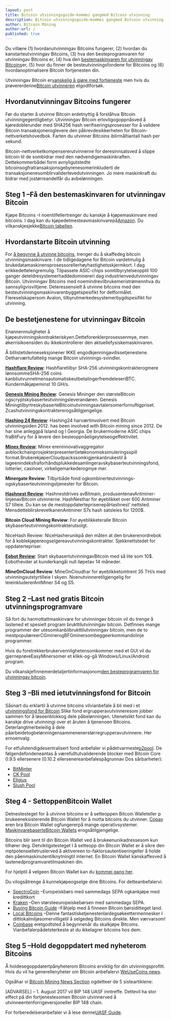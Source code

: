 ```yaml
---
layout: post
title: Bitcoin utvinningsguide–kommei gangmed Bitcoin utvinning
description: Bitcoin utvinningsguide–kommei gangmed Bitcoin utvinning
author: Bitcoin Mining
author-url: /
published: true
---
```


Du villære (1) hvordanutvinningav Bitcoins fungerer, (2) hvordan du kanstarteutvinningav Bitcoins, (3) hva den besteprogramvaren for utvinningav Bitcoins er, (4) hva den <a href="https://www.bitcoinmining.com/bitcoin-mining-hardware/">bestemaskinvaren for utvinningav Bitcoins</a>er, (5) hvor du finner de besteutvinningsfondene for Bitcoins og (6) hvordanoptimalisere Bitcoin fortjenesten din.

Utvinningav Bitcoin er<a href="https://www.bitcoinmining.com/bitcoin-mining-profitability/">vanskelig å gjøre med fortjeneste</a> men hvis du prøvererdenne<a href="http://geni.us/37CM">Bitcoin utvinneren</a> etgodtforsøk.

<h2>Hvordanutvinningav Bitcoins fungerer</h2>

Før du starter å utvinne Bitcoin erdetnyttig å forståhva Bitcoin utvinningegentligbetyr. Utvinningav Bitcoin erlovligogoppnåsved å kjøredoblerunder med SHA256 hash verifiseringsprosesser for å validere Bitcoin transaksjoneroglevere den påkrevdesikkerheten for Bitcoin-nettverketshovedbok. Farten du utvinner Bitcoins iblirmåltiantall hash per sekund.  

Bitcoin-nettverketkompensererutvinnerne for deresinnsatsved å slippe bitcoin til de sombidrar med den nødvendigemaskinkraften. Dettekommerbådei form avnyligutstedte bitcoinsogfratransaksjonsgebyrenesomerinkluderti de transaksjonenesomblirvalidertevedutvinningen. Jo mere maskinkraft du bidrar med jostørreandelfår du avbelønningen.

<h2>Steg 1 –Få den bestemaskinvaren for utvinningav Bitcoin</h2>

Kjøpe Bitcoins –I noentilfellertrenger du kanskje å kjøpemaskinvare med bitcoins. I dag kan du kjøpedetmesteavmaskinvarepå<a href="http://geni.us/37CM">Amazon</a>. Du vilkanskjesjekke<a href="http://www.bitcoincharts.com/">Bitcoin tabellen</a>.

<h2>Hvordanstarte Bitcoin utvinning</h2>

For <a href="https://www.bitcoinmining.com/bitcoin-mining-for-beginners-how-to-mine-bitcoins/">å begynne å utvinne bitcoins</a>, trenger du å skaffedeg bitcoin utvinningsmaskinvare. I de tidligedagene for Bitcoin vardetmulig å brukedatamaskinensprosessorellerhøyhastighetsskjermkort. I dag erikkedettelengremulig. Tilpassete ASIC-chips somtilbyrytelseopptil 100 ganger deteldresystemerhaddedominereri dag industrienvedutvinningav Bitcoin. Utvinningav Bitcoins med noemindrevilbrukemeristrømennhva du sannsyligvisviltjene. Deteressensielt å utvinne bitcoins med den besteutvinningsmaskinvarenbyggetspesifikt for detformålet. Flereselskapersom Avalon, tilbyrutmerkedesystemerbygdspesifikt for utvinning.

<h2>De bestetjenestene for utvinningav Bitcoin</h2>

Enannenmuligheter å kjøpeutvinningskontrakteriskyen.Detteforenklerprosessenmye, men økerrisikoensiden du ikkekontrollerer den aktuellefysiskemaskinvaren.

Å blilistetidenneseksjonener IKKE engodkjenningavdissetjenestene. Detharværtufattelig mange Bitcoin utvinnings-svindler.

<strong><a href="http://geni.us/hashflare">Hashflare Review</a></strong>: Hashflaretilbyr SHA-256 utvinningskontrakterogmere lønnsommeSHA-256 coins kanbliutvunnetmensautomatiskeutbetalingerfremdeleseriBTC. Kundermåkjøpeminst 10 GH/s.

<strong><a href="http://geni.us/advendorgm">Genesis Mining Review</a></strong>: Genesis Mininger den størsteBitcoin ogscryptskybaserteutvinningsleverandøren. Genesis MiningtilbyrtreskybaserteBitcoinutvinningsavtalersomerfornuftigpriset. Zcashutvinningskontraktererogsåtilgjengelige.

<strong><a href="http://geni.us/hashing24">Hashing 24 Review</a></strong>: Hashing24 harværtinvolvert med Bitcoin utvinningsiden 2012. has been involved with Bitcoin mining since 2012. De har sine anleggpå Island og I Georgia. De brukermoderne ASIC chips fraBitFury for å levere den besteoppnåeligeytelseogeffektivitet.

<strong><a href="http://geni.us/minex">Minex Review</a></strong>: Minex ereninnovativaggregator avblockchainprosjekterpresentertietøkonomisksimuleringsspill format.BrukerekjøperCloudpackssomkigjenkanbrukestil å lageenindeksfraforhåndsplukkedesamlingeravskybaserteutvinningsfond, lotterier, casinoer, virkeligemarkederogmye mer.

<strong>Minergate Review</strong>: Tilbyrbåde fond ogkombinerteutvinnings- ogskybaserteutvinningstjenester for Bitcoin.

<strong><a href="http://geni.us/advendorgm">Hashnest Review</a></strong>: Hashnestdrives avBitmain, produsentenavAntminer-linjenavBitcoin utvinnerne. HashNesthar for øyeblikket over 600 Antminer S7 tilleie. Du kan se de mestoppdaterteprisenepåHashnest’ nettsted. MensdetteblirskrevetkanenAntminer S7s hash satsleies for 1200$. 

<strong>Bitcoin Cloud Mining Review</strong>: For øyeblikketeralle Bitcoin skybaserteutvinningskontrakterutsolgt.

NiceHash Review: NiceHasherunikpå den måten at den brukerenordrebok for å koblekjøpereogselgereavutvinningskontrakter. Sjekknettstedet for oppdatertepriser.

<strong><a href="http://geni.us/hashflare">Eobot Review</a></strong>: Start skybasertutvinningavBitcoin med så lite som 10$. Eobothevder at kunderkangåi null iløpetav 14 måneder.

<strong>MineOnCloud Review</strong>: MineOnCloudhar for øyeblikketomtrent 35 TH/s med utvinningsutstyrtilleie I skyen. Noenutvinneretilgjengelig for leieinkludererAntMiner S4 og S5.

<h2>Steg 2 –Last ned gratis Bitcoin utvinningsprogramvare</h2>

Så fort du harmottattmaskinvare for utvinningav bitcoin vil du trenge å lastened et spesielt program brukttilutvinningav bitcoin. Detfinnes mange programmer der utesomkanblibrukttilutvinningav bitcoin, men de to mestpopulæreerCGminerogBFGminersombeggeerkommandolinje programmer.

Hvis du foretrekkerbrukervennlighetensomkommer med et GUI vil du gjerneprøveEasyMinersomer et klikk-og-gå Windows/Linux/Android program.

Du vilkanskjefinnemerdetaljertinformasjonom<a href="https://www.bitcoinmining.com/bitcoin-mining-software/">den besteprogramvaren for utvinningav bitcoin</a>.
 
<h2>Steg 3 –Bli med ietutvinningsfond for Bitcoin</h2>

Såsnart du erklartil å utvinne bitcoins vilvianbefale å bli med i et <a href="https://www.bitcoinmining.com/bitcoin-mining-pools/">utvinningsfond for Bitcoin</a>.Slike fond ergrupperavutvinneresom jobber sammen for å løseenblokkog dele påbelønningen. Utenetslikt fond kan du kanskje drive utvinningi over et åruten å tjenenoen Bitcoins. Deterlangtmerbeleilig å dele påarbeidetogbelønningensammenenerstørregrupperavutvinnere. Her ernoenvalg:

For etfullstendigdesentralisert fond anbefaler vi pådetvarmeste<a href="http://p2pool.in/">p2pool</a>.
De følgendefondeneantas å værefulltutvaliderende blocker med Bitcoin Core 0.9.5 ellersenere (0.10.2 ellersenereanbefalespågrunnav Dos sårbarheter):
<ul>
<li><a href="https://bitminter.com/">BitMinter</a></li>
<li><a href="http://www.kano.is/">CK Pool</a></li>
<li><a href="http://eligius.st/~gateway/">Eligius</a></li>
<li><a href="https://en.bitcoin.it/wiki/Bitcoin_Pooled_Mining">Slush Pool</a></li>
</ul>
<h2>Steg 4 - SettoppenBitcoin Wallet</h2>

Detnestesteget for å utvinne bitcoins er å setteoppen Bitcoin Walleteller p brukeeneksisterende Bitcoin Wallet for å motta bitcoins du utvinner. <a href="http://geni.us/copay">Copay</a> eren bra Bitcoin Wallet ogfungererpå mange operativsystemer. <a href="http://geni.us/ledger">MaskinvarebaserteBitcoin Wallets</a> erogsåtilgjengelige.

Bitcoins blir sent til din Bitcoin Wallet ved å brukeenunikadressesom kun tilhører deg. Detviktigstesteget I å setteopp din Bitcoin Wallet er å sikre den mptpotensielletruslerved å aktivereen to-faktorsautentiseringeller å holde den påenmaskinutentilknytningtil internet. En Bitcoin Wallet kanskaffesved å lastenedprogramvaretilmaskinen din.

For hjelptil å velgeen Bitcoin Wallet kan du <a href="https://www.weusecoins.com/en/find-the-best-bitcoin-wallet/">kommei gang her</a>.

Du vilogsåtrenge å kunnekjøpeogselge dine Bitcoins. For detteanbefalervi:
<ul>
<li><a href="http://geni.us/spectrocoin">SpectroCoin</a> –Europeiskbørs med sammedags SEPA ogkankjøpe med kredittkort</li>
<li><a href="https://www.kraken.com/">Kraken</a> –Den størsteeuropeiskebørsen med sammedags SEPA. </li>
<li><a href="https://www.weusecoins.com/en/how-buy-bitcoins-online-best-bitcoin-exchange-rate-bitcoin-price/">Buying Bitcoin Guide</a> –Fåhjelp med å finneen Bitcoin børsiditteget land.</li>
<li><a href="http://geni.us/localbitcoins">Local Bitcoins</a> –Denne fantastisketjenestenlardegsøkeettermennesker I dittlokalmiljøsomervilligetil å selgedeg Bitcoins direkte. Men værvarsom!</li>
<li><a href="http://geni.us/coinbase">Coinbase</a> eretgodtsted å begynnenår du skalkjøpe Bitcoins. Vianbefalerpådetsterkeste at du ikkelagrer bitcoins hos dem.</li>
</ul>
<h2>Steg 5 –Hold degoppdatert med nyheterom Bitcoins</h2>
Å holdesegoppdatertpånyheterom Bitcoins erviktig for din utvinningsprofitt. Hvis du vil ha generellenyheter om Bitcoin anbefalervi  <a href="https://www.weusecoins.com/news/">WeUseCoins news</a>.

Ogsåhar vi <a href="https://www.bitcoinmining.com/news/">Bitcoin Mining News Section</a> ogdetteer de 5 sisteartiklene:

[ADVARSEL] – 1. August 2017 vil BIP 148 UASF inntreffe. Dettevil ha stor effect på din fortjenestesomen Bitcoin utvinnerved å utvinneentenforrigeversjoneller BIP 148 chain.

For forberedelseranbefaler vi å lese denne<a href="https://www.weusecoins.com/uasf-guide/">UASF Guide</a>.

